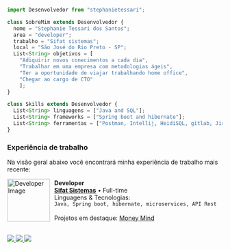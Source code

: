 ```js
import Desenvolvedor from "stephanietessari";

class SobreMim extends Desenvolvedor {
  nome = "Stephanie Tessari dos Santos";
  area = "developer";
  trabalho = "Sifat sistemas";
  local = "São José do Rio Preto - SP";
  List<String> objetivos = [
    "Adiquirir novos conecimentos a cada dia", 
    "Trabalhar em uma empresa com metodologias ágeis",
    "Ter a oportunidade de viajar trabalhando home office",
    "Chegar ao cargo de CTO"
    ];
}

class Skills extends Desenvolvedor {
  List<String> linguagens = ["Java and SQL"];
  List<String> frameworks = ["Spring boot and hibernate"];
  List<String> ferramentas = ["Postman, Intellij, HeidiSQL, gitlab, Jira"];
}
```

### Experiência de trabalho

Na visão geral abaixo você encontrará minha experiência de trabalho mais recente:

<div style="display: flex; align-items: center; gap: 10px;">
    <img src="https://media.licdn.com/dms/image/C4D0BAQGitHLxM1FJ6w/company-logo_200_200/0/1676561627584?e=1699488000&v=beta&t=0B6TzrSFq0H3F7cJE1KWf_ueyKoFBg2vk2zKxC8ZkHY" alt="Developer Image" width="100" height="100" />
    <div>
        <strong>Developer</strong><br>
        <a href="https://sifat.com.br/" target="_blank"><strong>Sifat Sistemas</strong></a> • Full-time<br>
        Linguagens & Tecnologias:<br>  <code>Java, Spring boot, hibernate, microservices, API Rest</code>
        <br><br> 
        Projetos em destaque: <a href="https://gitlab.com/stephanietessari/money-mind" target="_blank">Money Mind</a>
    </div> 
</div>

<br> 

<p align="left">
  <a href="mailto:stephanie.tessari.santos@gmail.com" alt="Gmail">
    <img src="https://img.shields.io/badge/-Gmail-FF0000?style=flat-square&labelColor=FF0000&logo=gmail&logoColor=white&link=mailto:stephanie.tessari.santos@gmail.com?subject=&body=" />
  </a>

  <a href="https://www.linkedin.com/in/stephanie-tessare-86ba30192/" alt="LinkedIn">
    <img src="https://img.shields.io/badge/-Linkedin-0e76a8?style=flat-square&logo=Linkedin&logoColor=white" />
  </a>

  <a href="https://api.whatsapp.com/send?phone=5511976612807" alt="WhatsApp">
    <img src="https://img.shields.io/badge/-WhatsApp-25d366?style=flat-square&labelColor=25d366&logo=whatsapp&logoColor=white" />
  </a>
</p>
